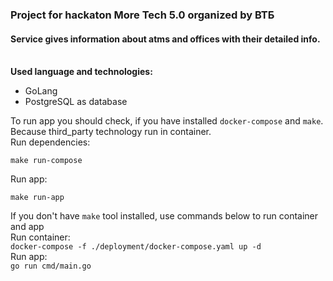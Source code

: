 ### Project for hackaton More Tech 5.0 organized by ВТБ
#### Service gives information about atms and offices with their detailed info.
<br><b>Used language and technologies:</b>
* GoLang 
* PostgreSQL as database

To run app you should check, if you have installed ``docker-compose`` and ``make``. Because third_party technology run in container.<br>
Run dependencies:<br> 

```make run-compose``` <br>

Run app:<br>

``make run-app`` <br>

If you don't have ``make`` tool installed, use commands below to run container and app <br>
Run container: <br>
``docker-compose -f ./deployment/docker-compose.yaml up -d`` <br>
Run app: <br>
``go run cmd/main.go``
